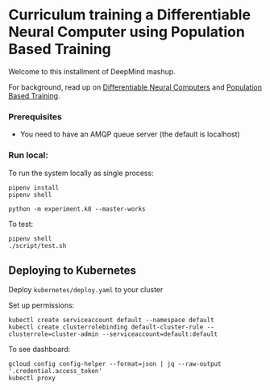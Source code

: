 # Curriculum training a Differentiable Neural Computer using Population Based Training

Welcome to this installment of DeepMind mashup.

For background, read up on [Differentiable Neural Computers](https://deepmind.com/blog/differentiable-neural-computers/) and [Population Based Training](https://deepmind.com/blog/population-based-training-neural-networks/).


### Prerequisites

- You need to have an AMQP queue server (the default is localhost)


### Run local:

To run the system locally as single process:
```shell
pipenv install
pipenv shell

python -m experiment.k8 --master-works
```


To test:
```shell
pipenv shell
./script/test.sh
```


## Deploying to Kubernetes

Deploy `kubernetes/deploy.yaml` to your cluster

Set up permissions:
```
kubectl create serviceaccount default --namespace default
kubectl create clusterrolebinding default-cluster-rule --clusterrole=cluster-admin --serviceaccount=default:default
```


To see dashboard:
```
gcloud config config-helper --format=json | jq --raw-output '.credential.access_token'
kubectl proxy
```